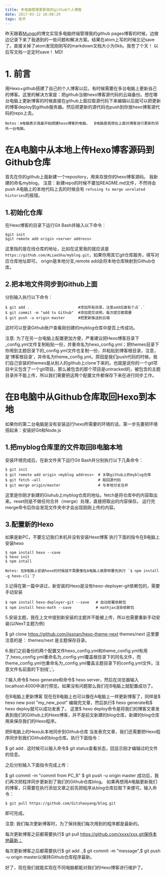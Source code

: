 ```yaml
---
title: 多电脑管理更新我的github个人博客
date: 2017-03-12 10:08:29
tags: 技术
---
```


昨天跟着[Mungo](http://mungo.space/2015/10/14/create-hexo-on-github-4/)的博文实现多电脑终端管理我的github pages博客的时候，边做边记录下来了我遇到的一些问题和解决方案。结果在atom上写的时候忘记save了。直接关掉了atom发现刚刚写的markdown文档大小为0kb。我苍了个天！
以后写文档一定定时save！ MD!

# 1. 前言
用Hexo+github搭建了自己的个人博客以后，有时候需要在多台电脑上更新自己的博客。这里的解决方案是：把github当做hexo博客源代码的云端备份。想在哪台电脑上更新博客的时候直接在github上面拉取源代码下来编辑以后就可以把更新的博客deploy到github服务器。然后把更新的源代码也push到你放hexo博客源代码的repo上去。

    Notes：A电脑表示我最开始搭建hexo博客的电脑，  B电脑是我想在上面对博客进行更新的另外一台电脑。


# 在A电脑中从本地上传Hexo博客源码到Github仓库
首先在你的github上面新建一个repository，用来存放你的hexo博客源码。
我新建的命名myblog。
注意：新建repo的时候不要加README.md文件，不然待会push A电脑上的本地代码上去的时候会有 `refusing to merge unrelated histories`的报错。

## 1.初始化仓库

在Hexo博客的目录下运行Git Bash并输入以下命令：
```
$git init
$git remote add origin <server address>
```
这里<server address>指的是在线仓库的地址，比如在这里我的就应该是`https://github.com/ALiaoSha/myblog.git`，如果你用其它git仓库服务，填写对应仓库地址即可。
origin是本地分支,remote add会将本地仓库映射到Github仓库。

## 2.把本地文件同步到Github上面
分别输入执行以下命令：
```
$ git add .                      #添加所有目录，注意add后面有个点`.`
$ git commit -m "add to Github"  #添加提交说明，每次提交都需要
$ git push -u origin master      #把更新推送到云端
```
这时可以登录Github账户查看刚创建的myblog仓库中是否上传成功。


注意:
为了在另一台电脑上配置更加方便，严重建议把Hexo博客目录下_config.yml文件复制粘贴一份，并重命名为hexo_config.yml；把themes目录下你用到主题目录下的_config.yml文件也复制一份，并粘贴到博客根目录，注意，是’博客根目录’，并命名为theme_config.yml。原因是我们push代码的时候，我们自己安装的themes是从别人的github上clone下来的。也就是说你的一个git项目中又包含了一个git项目。那么被包含的那个项目是untracked的，被包含的主题目录并不能上传，所以我们需要把这两个配置文件都保存下来在进行同步工作。

# 在B电脑中从Github仓库取回Hexo到本地
如果你的第二台电脑是没有安装运行hexo所需要的环境的话，第一步先要把环境搭起来：安装好Git和Node.js
## 1.把myblog仓库里的文件取回B电脑本地

安装环境完成后，在新文件夹下运行Git Bash并分别执行以下几条命令：
```
$ git init
$ git remote add origin <myblog address>  # 关联github上的myblog仓库
$ git fetch –all                          # 取回源代码
$ git merge origin/master                 # 与本地分支合并
```
这里<myblog address>是你刚才新建的Giuhub上myblog仓库的地址。fetch是将仓库中的内容取出来。reset则是不做任何合并（merge）处理，直接把取出的内容保存。
运行完merge命令后你会发现文件夹中才会出现刚刚上传的内容。

## 3.配置新的Hexo

如果是新PC，不要忘记我们本机并没有安装Hexo博客
执行下面的指令在B电脑上安装hexo
```
$ npm install hexo --save
$ hexo init
$ npm intall
```
    Notes: 在B电脑上安装hexo的时候就不需要像在A电脑上面那样要先执行 `$ npm install -g hexo-cli`了

3.记得在第一篇中讲过，新安装的Hexo是没有hexo-deployer-git依赖包的，需要手动安装
```
$ npm install hexo-deployer-git --save   # 自动部署依赖包
$ npm install hexo-math --save           # mathjax渲染依赖包
```

5.安装主题，我在上文中提到新安装的主题并不能被上传，所以也需要重新手动安装(以NexT主题为例)

$ git clone https://github.com/iissnan/hexo-theme-next themes/next
这里要注意的是： themes/next 是主题保存目录。

6.我们之前备份的两个配置文件hexo_config.yml和theme_config.yml有用了,hexo_config.yml重命名为_config.yml覆盖根目录下的同名文件，而theme_config.yml也重命名为_config.yml覆盖主题目录下的config.yml文件。注意文件名前面的下划线’_’。

7.输入命令$ hexo generate和命令$ hexo server，然后在浏览器输入localhost:4000中进行预览。如果没有问题那么我们在B电脑上就配置成功了。

在B电脑上更新博客
现在在B电脑上也可以像在A电脑上一样更新博客了，同样是$ hexo new post "my_new_post"
编辑完文章，然后执行$ hexo generate和$ hexo deploy就可以成功发表了。
这里$ hexo deploy命令是将我们的博客文章发表到我们的Github上的Hexo博客，并不是前文新建的blog仓库，新建的blog仓库用来保存我们的Hexo程序。

把B电脑上的Hexo从本地同步到Github仓库
当发表完文章，我们还需要把Hexo程序同步到我们Github的blog仓库。执行下面指令：

$ git add .
这时候可以输入命令$ git status查看状态，回显示刚才编辑过的文件的信息。

之后分别输入下面指令完成上传：

$ git commit -m "commit from PC_B"
$ git push -u origin master
成功后，我们再次把程序同步更新到了我们的Github仓库blog。
如果再想用A电脑更新我们的博客，只需要在执行添加文章之前先把程序从blog仓库拉取下来便可。输入命令：
```
$ git pull https://github.com/Gitzhaoyang/blog.git
```
即可完成。

注意:
我们每次更新博客时，为了保持我们每次用到的程序都是最新的。

每次更新博客之前都需要执行$ git pull https://github.com/xxxx/xxx.git保持本地最新；

每次更新博客之后都需要执行$ git add .,$ git commit -m "message",$ git push -u origin master以保持Github仓库程序最新。

好了，现在我们就能实现在不同电脑都能对我们的Hexo博客进行维护了。

